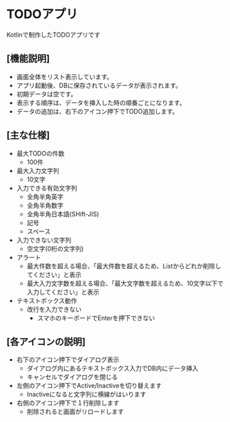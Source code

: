 # TODOアプリ
Kotlinで制作したTODOアプリです

## [機能説明]
* 画面全体をリスト表示しています。
* アプリ起動後、DBに保存されているデータが表示されます。
* 初期データは空です。
* 表示する順序は、データを挿入した時の順番ごとになります。
* データの追加は、右下のアイコン押下でTODO追加します。

## [主な仕様]
* 最大TODOの件数
  * 100件
* 最大入力文字列
  * 10文字
* 入力できる有効文字列
  * 全角半角英字
  * 全角半角数字
  * 全角半角日本語(SHift-JIS)
  * 記号
  * スペース
* 入力できない文字列
  * 空文字(0桁の文字列)
* アラート
  * 最大件数を超える場合、「最大件数を超えるため、Listからどれか削除してください」と表示
  * 最大入力文字数を超える場合、「最大文字数を超えるため、10文字以下で入力してください」と表示
* テキストボックス動作
  * 改行を入力できない
    * スマホのキーボードでEnterを押下できない

## [各アイコンの説明]
* 右下のアイコン押下でダイアログ表示
  * ダイアログ内にあるテキストボックス入力でDB内にデータ挿入
  * キャンセルでダイアログを閉じる
* 左側のアイコン押下でActive/Inactiveを切り替えます
  * Inactiveになると文字列に横線がはいります
* 右側のアイコン押下で１行削除します
  * 削除されると画面がリロードします
